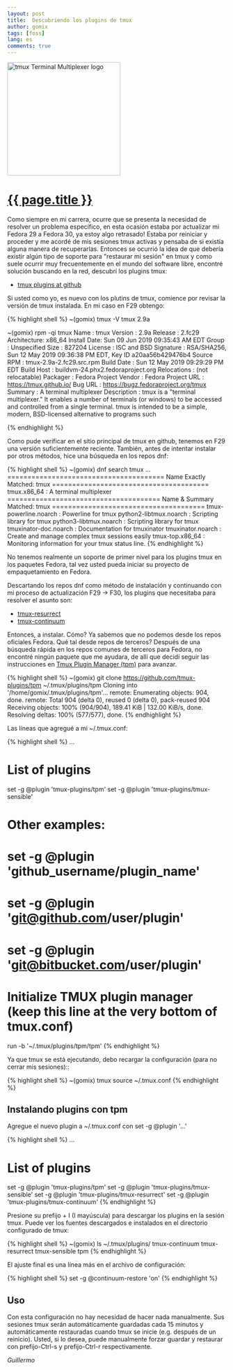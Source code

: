 ```yaml
---
layout: post
title:  Descubriendo los plugins de tmux
author: gomix
tags: [foss]
lang: es
comments: true
---
```


<div>
<a href="{{ page.url }}">
  <img src="/assets/images/tmux/tmux-logo-dark-medium.png" 
     alt="tmux Terminal Multiplexer logo" 
     class="img-fluid float-right m-2"
    width="260px">
  </a>
</div>

<div>
 <a href="{{ page.url }}">
  <h1>{{ page.title }}</h1>
 </a>
</div>

Como siempre en mi carrera, ocurre que se presenta la necesidad de resolver un problema específico, en esta ocasión estaba por actualizar mi Fedora 29 a Fedora 30, ya estoy algo retrasado! Estaba por reiniciar y proceder y me acordé de mis sesiones tmux activas y pensaba de si existía alguna manera de recuperarlas. Entonces se ocurrió la idea de que debería existir algún tipo de soporte para "restaurar mi sesión" en tmux y como suele ocurrir muy frecuentemente en el mundo del software libre, encontré solución buscando en la red, descubrí los plugins tmux:

<!--more-->

* [tmux plugins at github](https://github.com/tmux-plugins)

Si usted como yo, es nuevo con los plutins de tmux,  comience por revisar la versión de tmux instalada. En mi caso en F29 obtengo:

{% highlight shell %}
~(gomix) tmux -V
tmux 2.9a

~(gomix) rpm -qi tmux
Name        : tmux
Version     : 2.9a
Release     : 2.fc29
Architecture: x86_64
Install Date: Sun 09 Jun 2019 09:35:43 AM EDT
Group       : Unspecified
Size        : 827204
License     : ISC and BSD
Signature   : RSA/SHA256, Sun 12 May 2019 09:36:38 PM EDT, Key ID a20aa56b429476b4
Source RPM  : tmux-2.9a-2.fc29.src.rpm
Build Date  : Sun 12 May 2019 09:29:29 PM EDT
Build Host  : buildvm-24.phx2.fedoraproject.org
Relocations : (not relocatable)
Packager    : Fedora Project
Vendor      : Fedora Project
URL         : https://tmux.github.io/
Bug URL     : https://bugz.fedoraproject.org/tmux
Summary     : A terminal multiplexer
Description :
tmux is a "terminal multiplexer."  It enables a number of terminals (or
windows) to be accessed and controlled from a single terminal.  tmux is
intended to be a simple, modern, BSD-licensed alternative to programs such

{% endhighlight %}

Como pude verificar en el sitio principal de tmux en github, tenemos en F29 una versión suficientemente reciente. También, antes de intentar instalar por otros métodos, hice una búsqueda en los repos dnf:

{% highlight shell %}
~(gomix) dnf search tmux
...
======================================= Name Exactly Matched: tmux =======================================
tmux.x86_64 : A terminal multiplexer
====================================== Name & Summary Matched: tmux ======================================
tmux-powerline.noarch : Powerline for tmux
python2-libtmux.noarch : Scripting library for tmux
python3-libtmux.noarch : Scripting library for tmux
tmuxinator-doc.noarch : Documentation for tmuxinator
tmuxinator.noarch : Create and manage complex tmux sessions easily
tmux-top.x86_64 : Monitoring information for your tmux status line.
{% endhighlight %}

No tenemos realmente un soporte de primer nivel para los plugins tmux en los paquetes Fedora, tal vez usted pueda iniciar su proyecto de empaquetamiento en Fedora.

Descartando los repos dnf como método de instalación y continuando con mi proceso de actualización F29 -> F30, los plugins que necesitaba para resolver el asunto son:

* [tmux-resurrect](https://github.com/tmux-plugins/tmux-resurrect)
* [tmux-continuum](https://github.com/tmux-plugins/tmux-continuum)

Entonces, a instalar. Cómo? Ya sabemos que no podemos desde los repos oficiales Fedora. Qué tal desde repos de terceros? Después de una búsqueda rápida en los repos comunes de terceros para Fedora, no encontré ningún paquete que me ayudara, de allí que decidí seguir las instrucciones en [Tmux Plugin Manager (tpm)](https://github.com/tmux-plugins/tpm) para avanzar.

{% highlight shell %}
~(gomix) git clone https://github.com/tmux-plugins/tpm ~/.tmux/plugins/tpm
Cloning into '/home/gomix/.tmux/plugins/tpm'...
remote: Enumerating objects: 904, done.
remote: Total 904 (delta 0), reused 0 (delta 0), pack-reused 904
Receiving objects: 100% (904/904), 189.41 KiB | 132.00 KiB/s, done.
Resolving deltas: 100% (577/577), done.
{% endhighlight %}

Las líneas que agregué a mi ~/.tmux.conf:

{% highlight shell %}
...
# List of plugins
set -g @plugin 'tmux-plugins/tpm'
set -g @plugin 'tmux-plugins/tmux-sensible'

# Other examples:
# set -g @plugin 'github_username/plugin_name'
# set -g @plugin 'git@github.com/user/plugin'
# set -g @plugin 'git@bitbucket.com/user/plugin'

# Initialize TMUX plugin manager (keep this line at the very bottom of tmux.conf)
run -b '~/.tmux/plugins/tpm/tpm'
{% endhighlight %}

Ya que tmux se está ejecutando, debo recargar la configuración (para no cerrar mis sesiones)::

{% highlight shell %}
~(gomix) tmux source ~/.tmux.conf
{% endhighlight %}

## Instalando plugins con tpm
    
Agregue el nuevo plugin a ~/.tmux.conf con set -g @plugin '...'

{% highlight shell %}
...
# List of plugins
set -g @plugin 'tmux-plugins/tpm'
set -g @plugin 'tmux-plugins/tmux-sensible'
set -g @plugin 'tmux-plugins/tmux-resurrect'
set -g @plugin 'tmux-plugins/tmux-continuum'
{% endhighlight %}

Presione su prefijo + I (I mayúscula) para descargar los plugins en la sesión tmux. Puede ver los fuentes descargados e instalados en el directorio configurado de tmux:

{% highlight shell %}
~(gomix) ls ~/.tmux/plugins/ 
tmux-continuum  tmux-resurrect  tmux-sensible  tpm
{% endhighlight %}

El ajuste final es una línea más en el archivo de configuración:

{% highlight shell %}
set -g @continuum-restore 'on'
{% endhighlight %}

## Uso

Con esta configuración no hay necesidad de hacer nada manualmente. Sus sesiones tmux serán automáticamente guardadas cada 15 minutos y automáticamente restauradas cuando tmux se inicie (e.g. después de un reinicio). Usted, si lo desea, puede manualmente forzar guardar y restaurar con prefijo-Ctrl-s y prefijo-Ctrl-r respectivamente.

_Guillermo_

